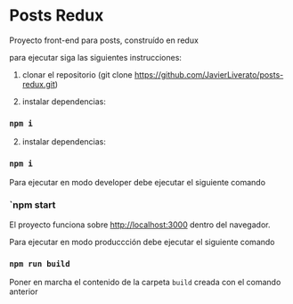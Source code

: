 # Posts Redux

Proyecto front-end para posts, construído en redux

para ejecutar siga las siguientes instrucciones:

1. clonar el repositorio (git clone https://github.com/JavierLiverato/posts-redux.git)

2. instalar dependencias: 
### `npm i`

2. instalar dependencias: 
### `npm i`

Para ejecutar en modo developer debe ejecutar el siguiente comando
### `npm start

El proyecto funciona sobre [http://localhost:3000](http://localhost:3000) dentro del navegador.

Para ejecutar en modo produccción debe ejecutar el siguiente comando
### `npm run build`

Poner en marcha el contenido de la carpeta `build` creada con el comando anterior
